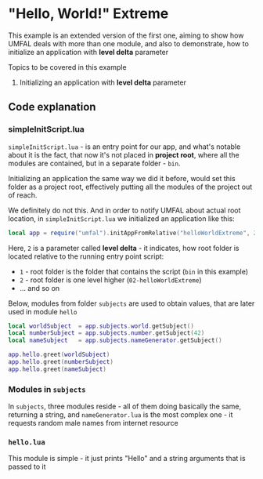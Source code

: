 # "Hello, World!" Extreme
This example is an extended version of the first one, aiming to show how UMFAL deals with more than one module, and also to demonstrate, how to initialize an application with **level delta** parameter

Topics to be covered in this example
1. Initializing an application with **level delta** parameter

## Code explanation
### simpleInitScript.lua
`simpleInitScript.lua` - is an entry point for our app, and what's notable about it is the fact, that now it's not placed in **project root**, where all the modules are contained, but in a separate folder - `bin`.

Initializing an application the same way we did it before, would set this folder as a project root, effectively putting all the modules of the project out of reach.

We definitely do not this. And in order to notify UMFAL about actual root location, in `simpleInitScript.lua` we initialized an application like this:

```lua
local app = require("umfal").initAppFromRelative("helloWorldExtreme", 2)
```

Here, `2` is a parameter called **level delta** - it indicates, how root folder is located relative to the running entry point script:

* `1` - root folder is the folder that contains the script (`bin` in this example)
* `2` - root folder is one level higher (`02-helloWorldExtreme`)
* ... and so on

Below, modules from folder `subjects` are used to obtain values, that are later used in module `hello`
```lua
local worldSubject  = app.subjects.world.getSubject()
local numberSubject = app.subjects.number.getSubject(42)
local nameSubject   = app.subjects.nameGenerator.getSubject()

app.hello.greet(worldSubject)
app.hello.greet(numberSubject)
app.hello.greet(nameSubject)
```
### Modules in `subjects`
In `subjects`, three modules reside - all of them doing basically the same, returning a string, and `nameGenerator.lua` is the most complex one - it requests random male names from internet resource 
### `hello.lua`
This module is simple - it just prints "Hello" and a string arguments that is passed to it